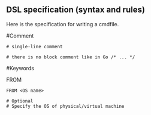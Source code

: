 DSL specification (syntax and rules)
------------------------------------

Here is the specification for writing a cmdfile.

#Comment

```
# single-line comment

# there is no block comment like in Go /* ... */
```

#Keywords

FROM

```
FROM <OS name>

# Optional
# Specify the OS of physical/virtual machine
```


